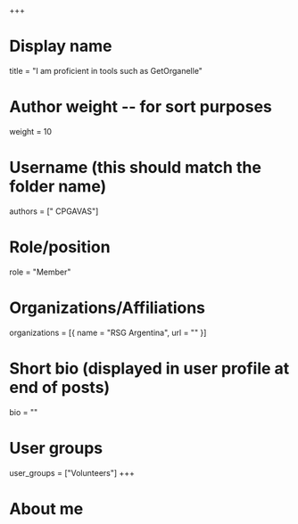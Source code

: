 +++
# Display name
title = "I am proficient in tools such as GetOrganelle"

# Author weight -- for sort purposes
weight = 10

# Username (this should match the folder name)
authors = [" CPGAVAS"]

# Role/position
role = "Member"

# Organizations/Affiliations
organizations = [{ name = "RSG Argentina", url = "" }]

# Short bio (displayed in user profile at end of posts)
bio = ""

# User groups
user_groups = ["Volunteers"]
+++

# About me
